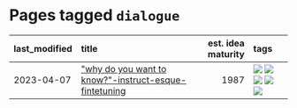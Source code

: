 # Pages tagged `dialogue`

|last_modified|title|est. idea maturity|tags
|:---|:---|---:|:---|
|2023-04-07|["why do you want to know?"-instruct-esque-fintetuning](../whydoyouwantoknow.md)|1987|[![](https://img.shields.io/badge/tag-aiethics-4377c4)](../tags/aiethics.md) [![](https://img.shields.io/badge/tag-alignment-d9f12f)](../tags/alignment.md) [![](https://img.shields.io/badge/tag-dialogue-b443ff)](../tags/dialogue.md) [![](https://img.shields.io/badge/tag-models-37db7)](../tags/models.md) [![](https://img.shields.io/badge/tag-wip-a68128)](../tags/wip.md)|